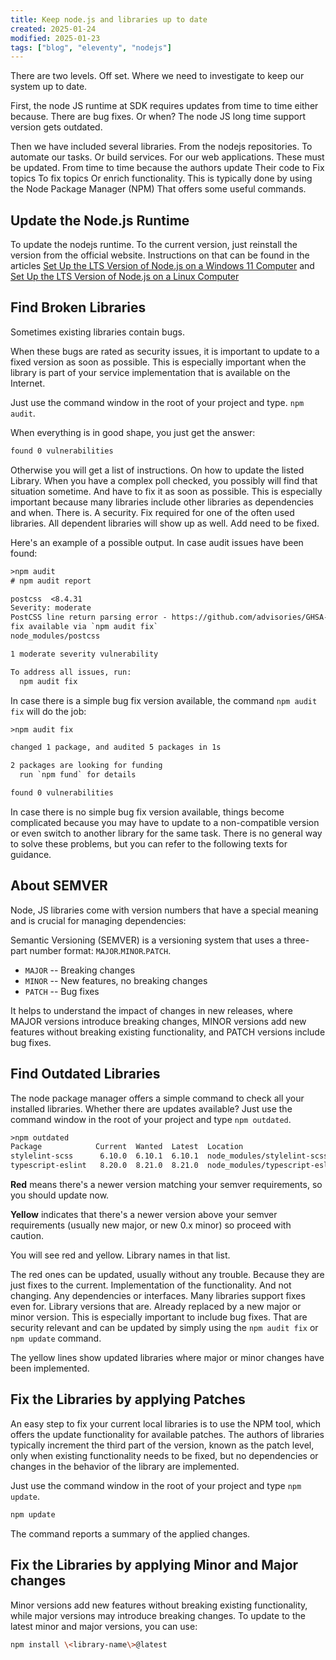 ```yaml
---
title: Keep node.js and libraries up to date
created: 2025-01-24
modified: 2025-01-23
tags: ["blog", "eleventy", "nodejs"]
---
```


There are two levels. Off set. Where we need to investigate to keep our system up to date.

First, the node JS runtime at SDK requires updates from time to time either because. There are bug fixes. Or when? The node JS long time support version gets outdated.

Then we have included several libraries. From the nodejs repositories. To automate our tasks. Or build services. For our web applications. These must be updated. From time to time because the authors update  Their code to Fix topics To fix topics  Or enrich functionality. This is typically done by using the Node Package Manager (NPM) That offers some useful commands.

## Update the Node.js Runtime

To update the nodejs runtime.  To the current version, just reinstall the version from the official website.
Instructions on that can be found in the articles
[Set Up the LTS Version of Node.js on a Windows 11 Computer](../src/2025-01-eleventy/02-setup-win-nodejs.md) and
[Set Up the LTS Version of Node.js on a Linux Computer](../02-setup-linux-nodejs.md)

## Find Broken Libraries

Sometimes existing libraries contain bugs.

When these bugs are rated as security issues, it is important to update to a fixed version as soon as possible. This is especially important when the library is part of your service implementation that is available on the Internet.

Just use the command window in the root of your project and type. `npm audit`.

When everything is in good shape, you just get the answer:

``` txt
found 0 vulnerabilities
```

Otherwise you will get a list of instructions. On how to update the listed Library. When you have a complex poll checked, you possibly will find that situation sometime. And have to fix it as soon as possible. This is especially important because many libraries include other libraries as dependencies and when. There is. A security. Fix required for one of the often used libraries. All dependent libraries will show up as well. Add need to be fixed.

Here's an example of a possible output. In case audit issues have been found:

``` txt
>npm audit  
# npm audit report

postcss  <8.4.31
Severity: moderate
PostCSS line return parsing error - https://github.com/advisories/GHSA-7fh5-64p2-3v2j
fix available via `npm audit fix`
node_modules/postcss

1 moderate severity vulnerability

To address all issues, run:
  npm audit fix
```

In case there is a simple bug fix version available, the command `npm audit fix` will do the job:

``` txt
>npm audit fix

changed 1 package, and audited 5 packages in 1s

2 packages are looking for funding
  run `npm fund` for details

found 0 vulnerabilities
```

In case there is no simple bug fix version available, things become complicated because you may have to update to a non-compatible version or even switch to another library for the same task. There is no general way to solve these problems, but you can refer to the following texts for guidance.

## About SEMVER

Node, JS libraries come with version numbers that have a special meaning and is crucial for managing dependencies:

Semantic Versioning (SEMVER) is a versioning system that uses a three-part number format: `MAJOR`.`MINOR`.`PATCH`.

* `MAJOR` -- Breaking changes
* `MINOR` -- New features, no breaking changes
* `PATCH` -- Bug fixes

It helps to understand the impact of changes in new releases, where MAJOR versions introduce breaking changes, MINOR versions add new features without breaking existing functionality, and PATCH versions include bug fixes.

## Find Outdated Libraries

The node package manager offers a simple command to check all your installed libraries. Whether there are updates available? Just use the command window in the root of your project and type `npm outdated`.

``` txt
>npm outdated
Package            Current  Wanted  Latest  Location                        Depended by
stylelint-scss      6.10.0  6.10.1  6.10.1  node_modules/stylelint-scss     WebFiles
typescript-eslint   8.20.0  8.21.0  8.21.0  node_modules/typescript-eslint  WebFiles
```

**Red** means there's a newer version matching your semver requirements, so you should update now.

**Yellow** indicates that there's a newer version above your semver requirements (usually new major, or new 0.x minor)
so proceed with caution.

You will see red and yellow. Library names in that list.

The red ones can be updated, usually without any trouble.  Because they are just fixes to the current.  Implementation
of the functionality.  And not changing.  Any dependencies or interfaces.  Many libraries support fixes even for.
Library versions that are.  Already replaced by a new major or minor version.  This is especially important to include
bug fixes.  That are security relevant and can be updated by simply using the `npm audit fix` or `npm update` command.

The yellow lines show updated libraries where major or minor changes have been implemented.

## Fix the Libraries by applying Patches

An easy step to fix your current local libraries is to use the NPM tool, which offers the update functionality for
available patches.  The authors of libraries typically increment the third part of the version, known as the patch
level, only when existing functionality needs to be fixed, but no dependencies or changes in the behavior of the library
are implemented.

Just use the command window in the root of your project and type `npm update`.

``` cmd
npm update
```

The command reports a summary of the applied changes.


## Fix the Libraries by applying Minor and Major changes

Minor versions add new features without breaking existing functionality, while major versions may introduce breaking
changes.  To update to the latest minor and major versions, you can use:

``` sh
npm install \<library-name\>@latest
```
